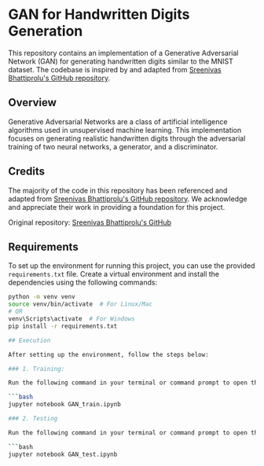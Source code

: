 # GAN for Handwritten Digits Generation

This repository contains an implementation of a Generative Adversarial Network (GAN) for generating handwritten digits similar to the MNIST dataset. The codebase is inspired by and adapted from [Sreenivas Bhattiprolu's GitHub repository](https://github.com/bnsreenu/python_for_microscopists/blob/master/125_126_GAN_predict_mnist.py).

## Overview

Generative Adversarial Networks are a class of artificial intelligence algorithms used in unsupervised machine learning. This implementation focuses on generating realistic handwritten digits through the adversarial training of two neural networks, a generator, and a discriminator.

## Credits

The majority of the code in this repository has been referenced and adapted from [Sreenivas Bhattiprolu's GitHub repository](https://github.com/bnsreenu/python_for_microscopists/blob/master/125_126_GAN_predict_mnist.py). We acknowledge and appreciate their work in providing a foundation for this project.

Original repository: [Sreenivas Bhattiprolu's GitHub](https://github.com/bnsreenu/python_for_microscopists)

## Requirements

To set up the environment for running this project, you can use the provided `requirements.txt` file. Create a virtual environment and install the dependencies using the following commands:

```bash
python -m venv venv
source venv/bin/activate  # For Linux/Mac
# OR
venv\Scripts\activate  # For Windows
pip install -r requirements.txt

## Execution

After setting up the environment, follow the steps below:

### 1. Training:

Run the following command in your terminal or command prompt to open the Jupyter Notebook for training:

```bash
jupyter notebook GAN_train.ipynb

### 2. Testing

Run the following command in your terminal or command prompt to open the Jupyter Notebook for training:

```bash
jupyter notebook GAN_test.ipynb